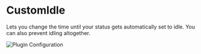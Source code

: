 # CustomIdle

Lets you change the time until your status gets automatically set to idle. You can also prevent idling altogether.

![Plugin Configuration](https://github.com/Tally-gay/Tallycord/assets/45801973/4e5259b2-18e0-42e5-b69f-efc672ce1e0b)
